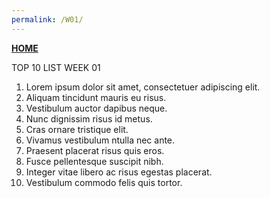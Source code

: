 ```yaml
---
permalink: /W01/
---
```

[**HOME**](https://hanifahaputri.github.io/os211/)

TOP 10 LIST WEEK 01
1. Lorem ipsum 
dolor sit amet, consectetuer adipiscing elit.
2. Aliquam tincidunt 
mauris eu risus.
3. Vestibulum auctor 
dapibus neque.
4. Nunc dignissim 
risus id metus.
5. Cras ornare 
tristique elit.
6. Vivamus vestibulum 
ntulla nec ante.
7. Praesent placerat 
risus quis eros.
8. Fusce pellentesque 
suscipit nibh.
9. Integer vitae 
libero ac risus egestas placerat.
10. Vestibulum commodo 
felis quis tortor.
